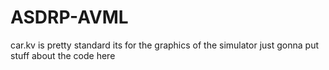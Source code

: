 <h1>ASDRP-AVML</h1>
car.kv is pretty standard its for the graphics of the simulator
just gonna put stuff about the code here
